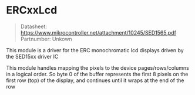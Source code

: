 # ERCxxLcd #

>Datasheet: https://www.mikrocontroller.net/attachment/10245/SED1565.pdf
>Partnumber: Unkown

This module is a driver for the ERC monochromatic lcd displays driven by the SED15xx driver IC

This module handles mapping the pixels to the device pages/rows/columns in a logical order. So byte 0 of the buffer represents the first 8 pixels on the first row (top) of the display, and continues until it wraps at the end of the row
